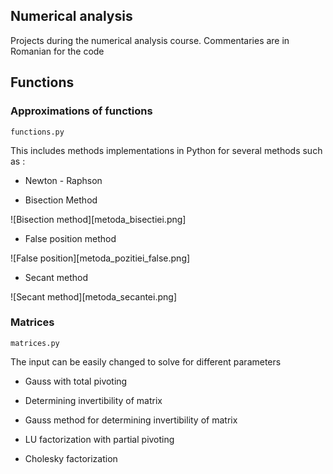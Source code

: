## Numerical analysis

Projects during the numerical analysis course.
Commentaries are in Romanian for the code


## Functions 

### Approximations of functions 
```functions.py```

This includes methods implementations in Python for several methods such as :

 - Newton - Raphson

 - Bisection Method
 
 ![Bisection method][metoda_bisectiei.png]  
 
 - False position method
 
 ![False position][metoda_pozitiei_false.png]  
 
 - Secant method
 
 ![Secant method][metoda_secantei.png]
 
 
 ### Matrices
 ```matrices.py```
 
 The input can be easily changed to solve for different parameters
 
 - Gauss with total pivoting
 
 - Determining invertibility of matrix
 
 - Gauss method for determining invertibility of matrix 
 
 - LU factorization with partial pivoting
 
 - Cholesky factorization 
